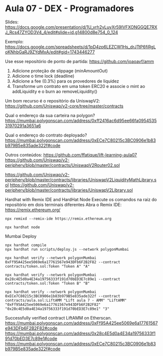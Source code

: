 # Aula 07 - DEX - Programadores

Slides: https://docs.google.com/presentation/d/1U_vrh2vLuvXr59IVFXONGGQE7RXJ_Rcs47ZYOD3V4_4/edit#slide=id.g14800d8e754_0_124

Exemplo: https://docs.google.com/spreadsheets/d/1pD4zp6LEZCW1Hs_drJTtP6fiRgLoKNhbGaRJ9ZYdMxA/edit#gid=1743446277


Use esse repositório de ponto de partida: https://github.com/joaoavf/amm

1. Adicione proteção de slippage (minAmountOut)
2. Adicione o time lock (deadline)
3. Adicione a fee (0.3%) para os provedores de liquidez
4. Transforme um contrato em uma token ERC20 e associe o mint ao addLiquidity e o burn ao removeLiquidity()

Um bom recurso é o repositório da UniswapV2: https://github.com/Uniswap/v2-core/tree/master/contracts 

Qual o endereço da sua carteira na polygon?
https://mumbai.polygonscan.com/address/0xff2416ac6d95ee66fa095453531970291a3651a6

Qual o endereço do contrato deployado? 
https://mumbai.polygonscan.com/address/0xECe7C80215c3BC0906e1b83b979B5e835ade322f#code


Outros conteúdos: 
https://github.com/ffatique/lift-learning-aula07
https://github.com/Uniswap/v2-periphery/blob/master/contracts/UniswapV2Router02.sol

https://github.com/Uniswap/v2-periphery/blob/master/contracts/libraries/UniswapV2LiquidityMathLibrary.sol
https://github.com/Uniswap/v2-periphery/blob/master/contracts/libraries/UniswapV2Library.sol


Hardhat with Remix IDE and HardHat Node
Execute os comandos na raiz do repositório em dois terminais diferentes
Abra o Remix IDE: https://remix.ethereum.org/

```
npx remixd --remix-ide https://remix.ethereum.org
```

```
npx hardhat node
```

Mumbai Deploy
```
npx hardhat compile
npx hardhat run scripts/deploy.js --network polygonMumbai
```

```
npx hardhat verify --network polygonMumbai 0xFf95A425ee5069e6a17761567e943DFb6F2B2F82 --contract contracts/token.sol:Token "Token A" "A"

npx hardhat verify --network polygonMumbai 0x28c4E5d0a4E34a19756333f191d70bED3E7c89e1 --contract contracts/token.sol:Token "Token B" "B"

npx hardhat verify --network polygonMumbai 0xECe7C80215c3BC0906e1b83b979B5e835ade322f --contract contracts/aula.sol:LiftAMM "Lift aula 7 - AMM" "LiftAMM" "0xFf95A425ee5069e6a17761567e943DFb6F2B2F82" "0x28c4E5d0a4E34a19756333f191d70bED3E7c89e1" "3"
```

Successfully verified contract LiftAMM on Etherscan.
https://mumbai.polygonscan.com/address/0xFf95A425ee5069e6a17761567e943DFb6F2B2F82#code
https://mumbai.polygonscan.com/address/0x28c4E5d0a4E34a19756333f191d70bED3E7c89e1#code
https://mumbai.polygonscan.com/address/0xECe7C80215c3BC0906e1b83b979B5e835ade322f#code